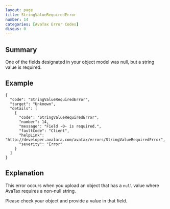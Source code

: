 ```yaml
---
layout: page
title: StringValueRequiredError
number: 14
categories: [AvaTax Error Codes]
disqus: 0
---
```


## Summary

One of the fields designated in your object model was null, but a string value is required.

## Example

    {
      "code": "StringValueRequiredError",
      "target": "Unknown",
      "details": [
        {
          "code": "StringValueRequiredError",
          "number": 14,
          "message": "Field -0- is required.",
          "faultCode": "Client",
          "helpLink": "http://developer.avalara.com/avatax/errors/StringValueRequiredError",
          "severity": "Error"
        }
      ]
    }

## Explanation

This error occurs when you upload an object that has a `null` value where AvaTax requires a non-null string.

Please check your object and provide a value in that field.
